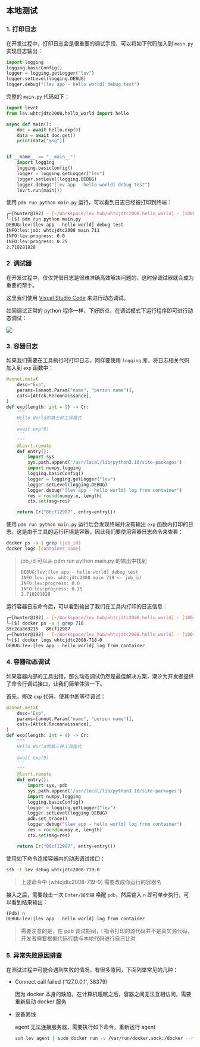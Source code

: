 ## 本地测试

### 1. 打印日志

在开发过程中，打印日志会是很重要的调试手段，可以将如下代码加入到 `main.py` 实现日志输出：

```python
import logging
logging.basicConfig()
logger = logging.getLogger("lev")
logger.setLevel(logging.DEBUG)
logger.debug("[lev app - hello world] debug test")
```

完整的 `main.py` 代码如下：

```python
import levrt
from lev.whtcjdtc2008.hello_world import hello

async def main():
    doc = await hello.exp(9)
    data = await doc.get()
    print(data["msg"])


if __name__ == "__main__":
    import logging
    logging.basicConfig()
    logger = logging.getLogger("lev")
    logger.setLevel(logging.DEBUG)
    logger.debug("[lev app - hello world] debug test")
    levrt.run(main())
```

使用 `pdm run python main.py` 运行，可以看到日志已经被打印到终端：

```bash
┌─[hunter@192] - [~/Workspace/lev_hub/whtcjdtc2008.hello_world] - [10085]
└─[$] pdm run python main.py                                                                                                                [12:02:24]
DEBUG:lev:[lev app - hello world] debug test
INFO:lev:job: whtcjdtc2008 main 711
INFO:lev:progress: 0.0
INFO:lev:progress: 0.25
2.718281828
```

### 2. 调试器

在开发过程中，仅仅凭借日志是很难准确高效解决问题的，这时候调试器就会成为重要的帮手。

这里我们使用 [Visual Studio Code](https://code.visualstudio.com/) 来进行动态调试。

如同调试正常的 python 程序一样，下好断点，在调试模式下运行程序即可进行动态调试：

![](https://levimg.s3.cn-northwest-1.amazonaws.com.cn/x/%E6%88%AA%E5%B1%8F2022-05-30+20.35.08.png)

### 3. 容器日志

如果我们需要在工具执行时打印日志，同样要使用 `logging` 库，将日志相关代码加入到 `exp` 函数中：

```python
@annot.meta(
    desc="Exp",
    params=[annot.Param("name", "person name")],
    cats=[Attck.Reconnaissance],
)
def exp(length: int = 9) -> Cr:
    """
    Hello World的第三种工具模式
    ```
    await exp(9)
    ```
    """
    @levrt.remote
    def entry():
        import sys
        sys.path.append('/usr/local/lib/python3.10/site-packages')
        import numpy,logging
        logging.basicConfig()
        logger = logging.getLogger("lev")
        logger.setLevel(logging.DEBUG)
        logger.debug("[lev app - hello world] log from container")
        res = round(numpy.e, length)
        ctx.set(msg=res)

    return Cr("86cf12987", entry=entry())
```

使用 `pdm run python main.py` 运行后会发现终端并没有输出 `exp` 函数内打印的日志，这是由于工具的运行环境是容器，因此我们要使用容器日志命令来查看：

```bash
docker ps -a | grep [job_id]
docker logs [container_name]
```

> job_id 可以从 pdm run python main.py 的输出中找到
> ```bash
> DEBUG:lev:[lev app - hello world] debug test
> INFO:lev:job: whtcjdtc2008 main 718 <- job_id
> INFO:lev:progress: 0.0
> INFO:lev:progress: 0.25
> 2.718281828
> ```

运行容器日志命令后，可以看到输出了我们在工具内打印的日志信息：

```bash
┌─[hunter@192] - [~/Workspace/lev_hub/whtcjdtc2008.hello_world] - [10044]
└─[$] docker ps -a | grep 718                                                            [21:20:46]
85c2ca8d3215   86cf12987                                                        "lev func gaRmdW5jyA…"   8 seconds ago    Exited (0) 6 seconds ago                                                    whtcjdtc2008-718-0
┌─[hunter@192] - [~/Workspace/lev_hub/whtcjdtc2008.hello_world] - [10045]
└─[$] docker logs whtcjdtc2008-718-0                                                     [21:20:52]
DEBUG:lev:[lev app - hello world] log from container
```

### 4. 容器动态调试

如果容器内部的工具出错，那么动态调试仍然是最佳解决方案，潮汐为开发者提供了命令行调试接口，让我们简单体验一下。

首先，修改 `exp` 代码，使其中断等待调试：

```python
@annot.meta(
    desc="Exp",
    params=[annot.Param("name", "person name")],
    cats=[Attck.Reconnaissance],
)
def exp(length: int = 9) -> Cr:
    """
    Hello World的第三种工具模式
    ```
    await exp(9)
    ```
    """
    @levrt.remote
    def entry():
        import sys, pdb
        sys.path.append('/usr/local/lib/python3.10/site-packages')
        import numpy,logging
        logging.basicConfig()
        logger = logging.getLogger("lev")
        logger.setLevel(logging.DEBUG)
        pdb.set_trace()
        logger.debug("[lev app - hello world] log from container")
        res = round(numpy.e, length)
        ctx.set(msg=res)

    return Cr("86cf12987", entry=entry())
```

使用如下命令连接容器内的动态调试接口：

```bash
ssh -t lev debug whtcjdtc2008-719-0
```

> 上述命令中 [whtcjdtc2008-719-0] 需要改成你运行的容器名

接入之后，需要敲击一次 `Enter/回车键` 唤醒 `pdb`，然后输入 `n` 即可单步执行，可以看到结果输出：

```bash
(Pdb) n
DEBUG:lev:[lev app - hello world] log from container
```

> 需要注意的是，在 pdb 调试期间，l 指令打印的源代码并不是真实源代码，开发者需要根据代码行数与本地代码进行自己比对

### 5. 异常失败原因排查

在测试过程中可能会遇到失败的情况，有很多原因，下面列举常见的几种：

* Connect call failed ('127.0.0.1', 38379)

  因为 docker 本身的缺陷，在计算机睡眠之后，容器之间无法互相访问，需要重新启动 docker 服务

* 设备离线

  agent 无法连接服务器，需要执行如下命令，重新运行 agent
  ```bash
  ssh lev agent | sudo docker run -v /var/run/docker.sock:/docker --rm -i talentsec/lev
  ```
